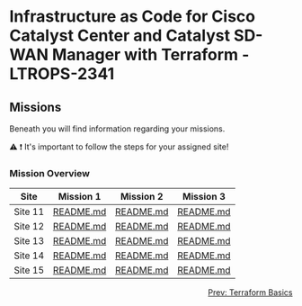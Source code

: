 # Infrastructure as Code for Cisco Catalyst Center and Catalyst SD-WAN Manager with Terraform - LTROPS-2341

## Missions

Beneath you will find information regarding your missions.

:warning:
:exclamation: It's important to follow the steps for your assigned site!

### Mission Overview

| Site    | Mission 1                                             | Mission 2                                             | Mission 3                                             |
| ------- | ----------------------------------------------------- | ----------------------------------------------------- | ----------------------------------------------------- |
| Site 11 | <a href='./Site 11/Mission 1/README.md'>README.md</a> | <a href='./Site 11/Mission 2/README.md'>README.md</a> | <a href='./Site 11/Mission 3/README.md'>README.md</a> |
| Site 12 | <a href='./Site 12/Mission 1/README.md'>README.md</a> | <a href='./Site 12/Mission 2/README.md'>README.md</a> | <a href='./Site 12/Mission 3/README.md'>README.md</a> |
| Site 13 | <a href='./Site 13/Mission 1/README.md'>README.md</a> | <a href='./Site 13/Mission 2/README.md'>README.md</a> | <a href='./Site 13/Mission 3/README.md'>README.md</a> |
| Site 14 | <a href='./Site 14/Mission 1/README.md'>README.md</a> | <a href='./Site 14/Mission 2/README.md'>README.md</a> | <a href='./Site 14/Mission 3/README.md'>README.md</a> |
| Site 15 | <a href='./Site 15/Mission 1/README.md'>README.md</a> | <a href='./Site 15/Mission 2/README.md'>README.md</a> | <a href='./Site 15/Mission 3/README.md'>README.md</a> |

<div align="right">
  <a href='../Terraform Basics/README.md'>Prev: Terraform Basics</a>
</div>
